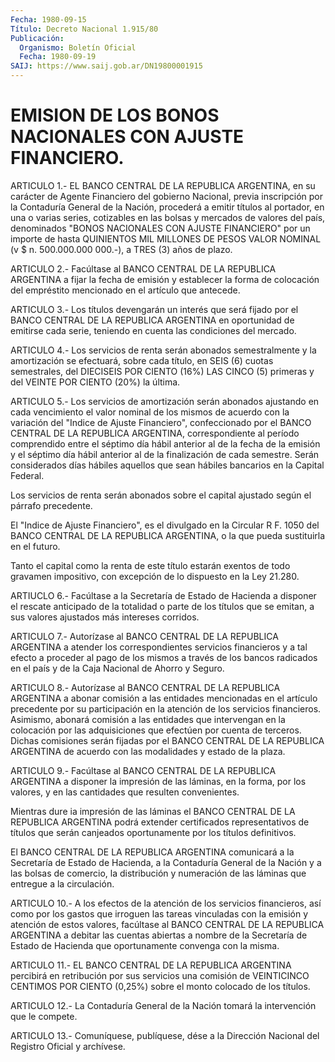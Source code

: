 ```yaml
---
Fecha: 1980-09-15
Título: Decreto Nacional 1.915/80
Publicación:
  Organismo: Boletín Oficial
  Fecha: 1980-09-19
SAIJ: https://www.saij.gob.ar/DN19800001915
---
```

# EMISION DE LOS BONOS NACIONALES CON AJUSTE FINANCIERO.

<a id="1"></a>
ARTICULO 1.- EL BANCO CENTRAL DE LA REPUBLICA ARGENTINA, en su carácter   de  Agente  Financiero  del  gobierno  Nacional,  previa inscripción  por  la  Contaduría  General de la Nación, procederá a emitir títulos al portador, en una  o  varias series, cotizables en las  bolsas  y  mercados  de valores del país,  denominados  "BONOS NACIONALES  CON  AJUSTE  FINANCIERO"    por  un  importe  de  hasta QUINIENTOS MIL MILLONES DE PESOS VALOR NOMINAL  (v $ n. 500.000.000 000.-), a TRES (3) años de plazo.

<a id="2"></a>
ARTICULO  2.-  Facúltase  al  BANCO  CENTRAL  DE  LA REPUBLICA ARGENTINA  a  fijar  la  fecha de emisión y establecer la forma  de colocación del empréstito  mencionado  en el artículo que antecede.

<a id="3"></a>
ARTICULO 3.- Los títulos devengarán un interés que será fijado por el  BANCO  CENTRAL  DE LA REPUBLICA ARGENTINA en oportunidad de emitirse  cada  serie,  teniendo  en  cuenta  las  condiciones  del mercado.

<a id="4"></a>
ARTICULO 4.- Los servicios de renta serán abonados semestralmente  y  la amortización se efectuará, sobre cada título, en SEIS (6) cuotas semestrales,  del DIECISEIS POR CIENTO (16%) LAS CINCO  (5)  primeras  y  del VEINTE POR  CIENTO  (20%)  la  última.

<a id="5"></a>
ARTICULO  5.-  Los  servicios  de  amortización serán abonados ajustando en cada vencimiento el valor nominal  de  los  mismos  de acuerdo  con  la  variación  del  "Indice  de  Ajuste  Financiero", confeccionado  por  el  BANCO  CENTRAL  DE  LA REPUBLICA ARGENTINA, correspondiente al período comprendido entre  el  séptimo día hábil anterior  al  de  la  fecha  de la emisión y el séptimo  día  hábil anterior al de la finalización de cada semestre. Serán considerados días hábiles aquellos  que  sean  hábiles bancarios en la Capital Federal.

Los  servicios  de  renta serán abonados sobre el capital  ajustado según el párrafo precedente.

El "Indice de Ajuste  Financiero", es el divulgado en la Circular R F. 1050 del BANCO CENTRAL  DE  LA  REPUBLICA  ARGENTINA,  o  la que pueda sustituirla en el futuro.

Tanto  el  capital como la renta de este título estarán exentos  de todo gravamen  impositivo,  con excepción de lo dispuesto en la Ley 21.280.

<a id="6"></a>
ARTIUCLO 6.- Facúltase a la Secretaría de Estado de Hacienda a disponer  el  rescate  anticipado  de  la  totalidad o parte de los títulos  que  se  emitan,  a  sus valores ajustados  más  intereses corridos.

<a id="7"></a>
ARTICULO  7.-  Autorízase  al  BANCO  CENTRAL  DE LA REPUBLICA ARGENTINA a atender los correspondientes servicios financieros  y a tal  efecto a proceder al pago de los mismos a través de los bancos radicados  en  el  país  y  de la Caja Nacional de Ahorro y Seguro.

<a id="8"></a>
ARTICULO  8.-  Autorízase  al  BANCO  CENTRAL  DE LA REPUBLICA ARGENTINA  a  abonar  comisión  a las entidades mencionadas  en  el artículo precedente por su participación  en  la  atención  de  los servicios  financieros.  Asimismo, abonará comisión a las entidades que  intervengan  en  la  colocación   por  las  adquisiciones  que efectúen por cuenta de terceros. Dichas  comisiones  serán  fijadas por  el BANCO CENTRAL DE LA REPUBLICA ARGENTINA de acuerdo con  las modalidades y estado de la plaza.

<a id="9"></a>
ARTICULO  9.-  Facúltase  al  BANCO  CENTRAL  DE  LA REPUBLICA ARGENTINA a disponer la impresión de las láminas, en la  forma, por los  valores,  y  en  las  cantidades  que  resulten  convenientes.

Mientras  dure ia impresión de las láminas el BANCO CENTRAL  DE  LA REPUBLICA ARGENTINA  podrá extender certificados representativos de títulos  que  serán  canjeados    oportunamente   por  los  títulos definitivos.

El  BANCO  CENTRAL  DE  LA  REPUBLICA  ARGENTINA  comunicará  a  la Secretaría  de  Estado de Hacienda, a la Contaduría General  de  la Nación y a las bolsas  de comercio, la distribución y numeración de las láminas que entregue a la circulación.

<a id="10"></a>
ARTICULO  10.-  A  los efectos de la atención de los servicios financieros,  así como por  los  gastos  que  irroguen  las  tareas vinculadas con  la  emisión  y atención de estos valores, facúltase al BANCO CENTRAL DE LA REPUBLICA  ARGENTINA  a  debitar las cuentas abiertas  a  nombre  de  la  Secretaría  de Estado de Hacienda  que oportunamente convenga con la misma.

<a id="11"></a>
ARTICULO  11.-  EL  BANCO  CENTRAL  DE  LA REPUBLICA ARGENTINA percibirá  en  retribución  por  sus  servicios  una   comisión  de VEINTICINCO CENTIMOS POR CIENTO (0,25%) sobre el monto  colocado de los títulos.

<a id="12"></a>
ARTICULO  12.-  La  Contaduría  General de la Nación tomará la intervención que le compete.

<a id="13"></a>
ARTICULO  13.-  Comuníquese,  publíquese,  dése a la Dirección Nacional del Registro Oficial y archívese.